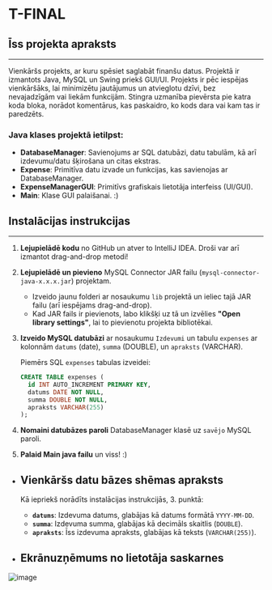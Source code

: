 # T-FINAL

## Īss projekta apraksts
---

Vienkāršs projekts, ar kuru spēsiet saglabāt finanšu datus. Projektā ir izmantots Java, MySQL un Swing priekš GUI/UI. Projekts ir pēc iespējas vienkāršāks, lai minimizētu jautājumus un atvieglotu dzīvi, bez nevajadzīgām vai liekām funkcijām. Stingra uzmanība pievērsta pie katra koda bloka, norādot komentārus, kas paskaidro, ko kods dara vai kam tas ir paredzēts.

### Java klases projektā ietilpst:
- **DatabaseManager**: Savienojums ar SQL datubāzi, datu tabulām, kā arī izdevumu/datu šķirošana un citas ekstras.
- **Expense**: Primitīva datu izvade un funkcijas, kas savienojas ar DatabaseManager.
- **ExpenseManagerGUI**: Primitīvs grafiskais lietotāja interfeiss (UI/GUI).
- **Main**: Klase GUI palaišanai. :)

## Instalācijas instrukcijas
---

1. **Lejupielādē kodu** no GitHub un atver to IntelliJ IDEA. Droši var arī izmantot drag-and-drop metodi!
2. **Lejupielādē un pievieno** MySQL Connector JAR failu (`mysql-connector-java-x.x.x.jar`) projektam.
   - Izveido jaunu folderi ar nosaukumu `lib` projektā un ieliec tajā JAR failu (arī iespējams drag-and-drop). 
   - Kad JAR fails ir pievienots, labo klikšķi uz tā un izvēlies **"Open library settings"**, lai to pievienotu projekta bibliotēkai.
3. **Izveido MySQL datubāzi** ar nosaukumu `Izdevumi` un tabulu `expenses` ar kolonnām `datums` (date), `summa` (DOUBLE), un `apraksts` (VARCHAR).
   
   Piemērs SQL `expenses` tabulas izveidei:
   ```sql
   CREATE TABLE expenses (
     id INT AUTO_INCREMENT PRIMARY KEY,
     datums DATE NOT NULL,
     summa DOUBLE NOT NULL,
     apraksts VARCHAR(255)
   );
4. **Nomaini datubāzes paroli** DatabaseManager klasē uz `savējo` MySQL paroli.
5. **Palaid Main java failu** un viss! :)

* Vienkāršs datu bāzes shēmas apraksts
  -----------------------------------

  Kā iepriekš norādīts instalācijas instrukcijās, 3. punktā:

  - **`datums`**: Izdevuma datums, glabājas kā datums formātā `YYYY-MM-DD`.
  - **`summa`**: Izdevuma summa, glabājas kā decimāls skaitlis (`DOUBLE`).
  - **`apraksts`**: Īss izdevuma apraksts, glabājas kā teksts (`VARCHAR(255)`).

* Ekrānuzņēmums no lietotāja saskarnes
  ------------------------------------
![image](https://github.com/user-attachments/assets/6ab046bc-e4b7-4c68-aa97-d65de73a6f63)
